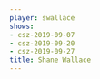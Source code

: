 ```yaml
---
player: swallace
shows:
- csz-2019-09-07
- csz-2019-09-20
- csz-2019-09-27
title: Shane Wallace
---
```

